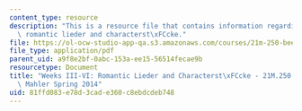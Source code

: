 ```yaml
---
content_type: resource
description: "This is a resource file that contains information regarding weeks III-VI:\
  \ romantic lieder and characterst\xFCcke."
file: https://ol-ocw-studio-app-qa.s3.amazonaws.com/courses/21m-250-beethoven-to-mahler-spring-2014/81ffd083e78d3cade360c8ebdcdeb748_MIT21M_250S14_Week_III-VI.pdf
file_type: application/pdf
parent_uid: a9f8e2bf-0abc-153a-ee15-56514fecae9b
resourcetype: Document
title: "Weeks III-VI: Romantic Lieder and Characterst\xFCcke - 21M.250 Beethoven to\
  \ Mahler Spring 2014"
uid: 81ffd083-e78d-3cad-e360-c8ebdcdeb748
---
```

